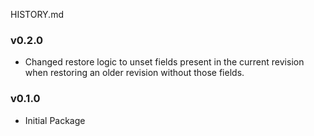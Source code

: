 HISTORY.md

### v0.2.0
  - Changed restore logic to unset fields present in the current revision when restoring an older revision without those fields.

### v0.1.0
  - Initial Package
